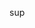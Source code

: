 sup

<!-- - 👋 Hi, I’m @PR1NT3R
- 👀 I’m interested in...
- 🌱 I’m currently learning... -->
<!-- - 💞️ I’m looking to collaborate on ...
- 📫 How to reach me ... --->

<!---
PR1NT3R/PR1NT3R is a ✨ special ✨ repository because its `README.md` (this file) appears on your GitHub profile.
You can click the Preview link to take a look at your changes.
--->
